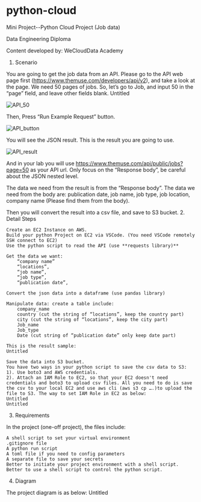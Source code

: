 # python-cloud

Mini Project--Python Cloud Project (Job data)

Data Engineering Diploma

Content developed by: WeCloudData Academy


1. Scenario

You are going to get the job data from an API. Please go to the API web page first (https://www.themuse.com/developers/api/v2), and take a look at the page. We need 50 pages of jobs. So, let’s go to Job, and input 50 in the “page” field, and leave other fields blank.
Untitled

![API_50](https://user-images.githubusercontent.com/108837052/192638584-d491199d-587c-4a90-aecb-1d3b0255ad97.jpg)



Then, Press “Run Example Request” button.

![API_button](https://user-images.githubusercontent.com/108837052/192638500-149ea416-d5aa-41ff-9942-a05c09af7556.jpg)


You will see the JSON result. This is the result you are going to use.


![API_result](https://user-images.githubusercontent.com/108837052/192638756-9bf889ee-0aba-40da-896c-988bc7fe5398.jpg)


And in your lab you will use https://www.themuse.com/api/public/jobs?page=50 as your API url. Only focus on the “Response body”, be careful about the JSON nested level.


The data we need from the result is from the “Response body”. The data we need from the body are: publication date, job name, job type, job location, company name (Please find them from the body).


Then you will convert the result into a csv file, and save to S3 bucket.
2. Detail Steps

    Create an EC2 Instance on AWS.
    Build your python Project on EC2 via VSCode. (You need VSCode remotely SSH connect to EC2)
    Use the python script to read the API (use **requests library)**

    Get the data we want:
        “company name”
        “locations”,
        “job name”,
        “job type”,
        “publication date”, 

    Convert the json data into a dataframe (use pandas library)

    Manipulate data: create a table include:
        company_name
        country (cut the string of “locations”, keep the country part)
        city (cut the string of “locations”, keep the city part)
        Job_name
        Job_type
        Date (cut string of “publication date” only keep date part) 

    This is the result sample:
    Untitled

    Save the data into S3 bucket.
    You have two ways in your python script to save the csv data to S3:
    1). Use boto3 and AWS credentials.
    2). Attach an IAM Role to EC2, so that your EC2 doesn't need credentials and boto3 to upload csv files. All you need to do is save the csv to your local EC2 and use aws cli (aws s3 cp ….)to upload the file to S3. The way to set IAM Role in EC2 as below:
    Untitled
    Untitled

3. Requirements

In the project (one-off project), the files include:

    A shell script to set your virtual environment
    .gitignore file
    A python run script
    A toml file if you need to config parameters
    A separate file to save your secrets
    Better to initiate your project environment with a shell script.
    Better to use a shell script to control the python script. 


4. Diagram

The project diagram is as below:
Untitled
